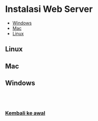 # Instalasi Web Server

- [Windows](#windows)
- [Mac](#mac)
- [Linux](#linux)

## Linux

## Mac

## Windows

<br>
<br>

### [Kembali ke awal](README.md)